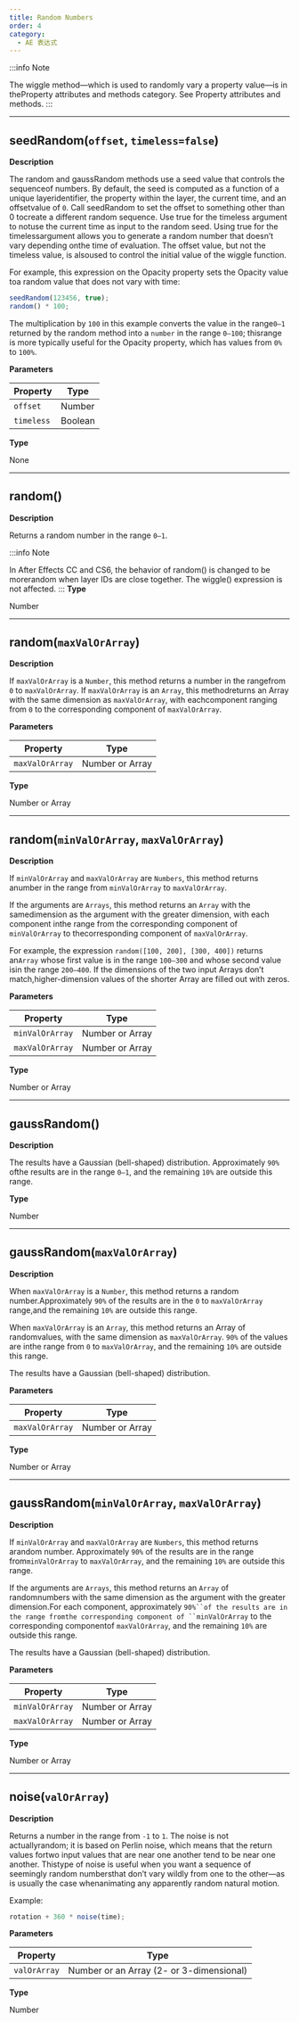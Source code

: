 ```yaml
---
title: Random Numbers
order: 4
category:
  - AE 表达式
---
```


:::info Note

The wiggle method—which is used to randomly vary a property value—is in theProperty attributes and methods category. See Property attributes and methods.
:::

---

## seedRandom(`offset`, `timeless=false`)

**Description**

The random and gaussRandom methods use a seed value that controls the sequenceof numbers. By default, the seed is computed as a function of a unique layeridentifier, the property within the layer, the current time, and an offsetvalue of `0`. Call seedRandom to set the offset to something other than 0 tocreate a different random sequence. Use true for the timeless argument to notuse the current time as input to the random seed. Using true for the timelessargument allows you to generate a random number that doesn’t vary depending onthe time of evaluation. The offset value, but not the timeless value, is alsoused to control the initial value of the wiggle function.

For example, this expression on the Opacity property sets the Opacity value toa random value that does not vary with time:

```javascript
seedRandom(123456, true);
random() * 100;
```

The multiplication by `100` in this example converts the value in the range`0–1` returned by the random method into a `number` in the range `0–100`; thisrange is more typically useful for the Opacity property, which has values from
`0%` to `100%`.

**Parameters**

| Property   | Type    |
| ---------- | ------- |
| `offset`   | Number  |
| `timeless` | Boolean |

**Type**

None

---

## random()

**Description**

Returns a random number in the range `0–1`.

:::info Note

In After Effects CC and CS6, the behavior of random() is changed to be morerandom when layer IDs are close together. The wiggle() expression is not
affected.
:::
**Type**

Number

---

## random(`maxValOrArray`)

**Description**

If `maxValOrArray` is a `Number`, this method returns a number in the rangefrom `0` to `maxValOrArray`. If `maxValOrArray` is an `Array`, this methodreturns an Array with the same dimension as `maxValOrArray`, with eachcomponent ranging from `0` to the corresponding component of `maxValOrArray`.

**Parameters**

| Property        | Type            |
| --------------- | --------------- |
| `maxValOrArray` | Number or Array |

**Type**

Number or Array

---

## random(`minValOrArray`, `maxValOrArray`)

**Description**

If `minValOrArray` and `maxValOrArray` are `Numbers`, this method returns anumber in the range from `minValOrArray` to `maxValOrArray`.

If the arguments are `Arrays`, this method returns an `Array` with the samedimension as the argument with the greater dimension, with each component inthe range from the corresponding component of `minValOrArray` to thecorresponding component of `maxValOrArray`.

For example, the expression `random([100, 200], [300, 400])` returns an`Array` whose first value is in the range `100–300` and whose second value isin the range `200–400`. If the dimensions of the two input Arrays don’t match,higher-dimension values of the shorter Array are filled out with zeros.

**Parameters**

| Property        | Type            |
| --------------- | --------------- |
| `minValOrArray` | Number or Array |
| `maxValOrArray` | Number or Array |

**Type**

Number or Array

---

## gaussRandom()

**Description**

The results have a Gaussian (bell-shaped) distribution. Approximately `90%` ofthe results are in the range `0–1`, and the remaining `10%` are outside this
range.

**Type**

Number

---

## gaussRandom(`maxValOrArray`)

**Description**

When `maxValOrArray` is a `Number`, this method returns a random number.Approximately `90%` of the results are in the `0` to `maxValOrArray` range,and the remaining `10%` are outside this range.

When `maxValOrArray` is an `Array`, this method returns an Array of randomvalues, with the same dimension as `maxValOrArray`. `90%` of the values are inthe range from `0` to `maxValOrArray`, and the remaining `10%` are outside
this range.

The results have a Gaussian (bell-shaped) distribution.

**Parameters**

| Property        | Type            |
| --------------- | --------------- |
| `maxValOrArray` | Number or Array |

**Type**

Number or Array

---

## gaussRandom(`minValOrArray`, `maxValOrArray`)

**Description**

If `minValOrArray` and `maxValOrArray` are `Numbers`, this method returns arandom number. Approximately `90%` of the results are in the range from`minValOrArray` to `maxValOrArray`, and the remaining `10%` are outside this
range.

If the arguments are `Arrays`, this method returns an `Array` of randomnumbers with the same dimension as the argument with the greater dimension.For each component, approximately ` 90%``of the results are in the range fromthe corresponding component of ``minValOrArray ` to the corresponding componentof `maxValOrArray`, and the remaining `10%` are outside this range.

The results have a Gaussian (bell-shaped) distribution.

**Parameters**

| Property        | Type            |
| --------------- | --------------- |
| `minValOrArray` | Number or Array |
| `maxValOrArray` | Number or Array |

**Type**

Number or Array

---

## noise(`valOrArray`)

**Description**

Returns a number in the range from `-1` to `1`. The noise is not actuallyrandom; it is based on Perlin noise, which means that the return values fortwo input values that are near one another tend to be near one another. Thistype of noise is useful when you want a sequence of seemingly random numbersthat don’t vary wildly from one to the other—as is usually the case whenanimating any apparently random natural motion.

Example:

```javascript
rotation + 360 * noise(time);
```

**Parameters**

| Property     | Type                                     |
| ------------ | ---------------------------------------- |
| `valOrArray` | Number or an Array (2- or 3-dimensional) |

**Type**

Number
